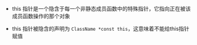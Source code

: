 - this 指针是一个隐含于每一个非静态成员函数中的特殊指针，它指向正在被该成员函数操作的那个对象  

- this 指针被隐含的声明为 `ClassName *const this`，这意味着不能给this指针赋值